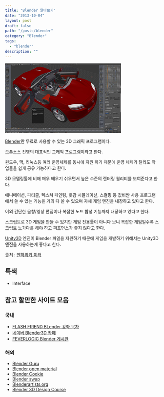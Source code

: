 ```yaml
---
title: "Blender 알아보기"
date: "2013-10-04"
layout: post
draft: false
path: "/posts/blender"
category: "Blender"
tags: 
  - "blender"
description: ""  
---
```


![blender](./blender.jpg)

[Blender](http://http://www.blender.org/)란 무료로 사용할 수 있는 3D 그래픽 프로그램이다.

오픈소스 진영의 대표적인 그래픽 프로그램이라고 한다.

윈도우, 맥, 리눅스등 여러 운영체제를 동시에 지원 하기 때문에 운영 체제가 달라도 작업들을 쉽게 공유 가능하다고 한다.

3D 모델링툴에 비해 매우 배우기 쉬우면서 높은 수준의 렌터링 퀄리티를 보여준다고 한다.

애니메이션, 파티클, 텍스쳐 페인팅, 옷감 시뮬레이션, 스컬핑 등 값비싼 사용 프로그램에서 쓸 수 있는 기능을 거의 다 쓸 수 있으며 자체 게임 엔진을 내장하고 있다고 한다.

이외 간단한 음향/영상 편집이나 복잡한 노드 합성 기능까지 내장하고 있다고 한다.

스크립트로 3D 게임을 만들 수 있지만 게임 전용툴이 아니다 보니 복잡한 게임일수록 스크립트 노가다를 해야 하고 퍼포먼스가 좋지 않다고 한다.

[Unity3D](http://korea.unity3d.com/) 엔진이 Blender 파일을 지원하기 때문에 게임을 개발하기 위해서는 Unity3D 엔진을 사용하는게 좋다고 한다.

출처 : [엔하위키 미러](http://mirror.enha.kr/wiki/Blender)

## 특색

* Interface

## 참고 할만한 사이트 모음

### 국내

* [FLASH FRIEND BLender 강좌 목차](http://flashfriend.tistory.com/4552)
* [네이버 Blender3D 카페](http://cafe.naver.com/blender3d.cafe)
* [FEVERLOGIC Blender 게시판](http://www.feverlogic.com/index.php?mid=a02)

### 해외

* [Blender Guru](http://www.blenderguru.com/)
* [Blender open material](http://matrep.parastudios.de/)
* [Blender Cookie](http://cgcookie.com/blender/)
* [Blender swap](http://www.blendswap.com/)
* [Blenderartists.org](http://www.blenderartists.org/forum/)
* [Blender 3D Design Course](http://gryllus.net/Blender/3D.html)
